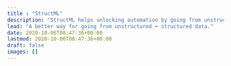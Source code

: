```yaml
---
title : "StructML"
description: "StructML helps unlocking automation by going from unstructured data to structured data."
lead: "A better way for going from unstructured ➡️ structured data."
date: 2020-10-06T08:47:36+00:00
lastmod: 2020-10-06T08:47:36+00:00
draft: false
images: []
---
```

